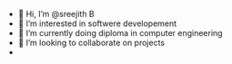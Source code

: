 - 👋 Hi, I’m @sreejith B
- 👀 I’m interested in softwere developement
- 🌱 I’m currently doing diploma in computer engineering
- 💞️ I’m looking to collaborate on projects
- 

<!---
sreejith/sreejith is a ✨ special ✨ repository because its `README.md` (this file) appears on your GitHub profile.
You can click the Preview link to take a look at your changes.
--->
